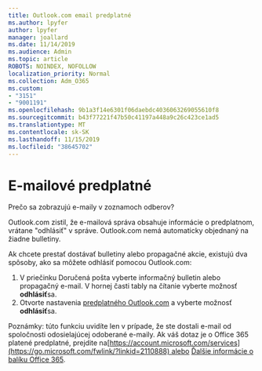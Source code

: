 ```yaml
---
title: Outlook.com email predplatné
ms.author: lpyfer
author: lpyfer
manager: joallard
ms.date: 11/14/2019
ms.audience: Admin
ms.topic: article
ROBOTS: NOINDEX, NOFOLLOW
localization_priority: Normal
ms.collection: Adm_O365
ms.custom:
- "3151"
- "9001191"
ms.openlocfilehash: 9b1a3f14e6301f06daebdc4036063269055610f8
ms.sourcegitcommit: b43f77221f47b50c41197a448a9c26c423ce1ad5
ms.translationtype: MT
ms.contentlocale: sk-SK
ms.lasthandoff: 11/15/2019
ms.locfileid: "38645702"
---
```

# <a name="email-subscriptions"></a>E-mailové predplatné

Prečo sa zobrazujú e-maily v zoznamoch odberov?

Outlook.com zistil, že e-mailová správa obsahuje informácie o predplatnom, vrátane "odhlásiť" v správe. Outlook.com nemá automaticky objednaný na žiadne bulletiny.

Ak chcete prestať dostávať bulletiny alebo propagačné akcie, existujú dva spôsoby, ako sa môžete odhlásiť pomocou Outlook.com:
1. V priečinku Doručená pošta vyberte informačný bulletin alebo propagačný e-mail. V hornej časti tably na čítanie vyberte možnosť **odhlásiť**sa.
2. Otvorte nastavenia [predplatného Outlook.com](https://go.microsoft.com/fwlink/?linkid=2110887) a vyberte možnosť **odhlásiť**sa.

Poznámky: túto funkciu uvidíte len v prípade, že ste dostali e-mail od spoločnosti odosielajúcej odoberané e-maily.
Ak váš dotaz je o Office 365 platené predplatné, prejdite na[https://account.microsoft.com/services](https://go.microsoft.com/fwlink/?linkid=2110888) alebo [Ďalšie informácie o balíku Office 365](https://products.office.com/compare-all-microsoft-office-products?tab=1&WT.mc_id=PROD_OL-Web_Support_O365NewValue_Upgrade).
  